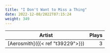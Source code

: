 ```yaml
---
title: "I Don't Want to Miss a Thing"
date: 2022-12-08/2022T07:15:24
weight: 349
---
```




 Artist | Plays 
----- | -----:
[Aerosmith]({{< ref "t39229">}}) | 3
